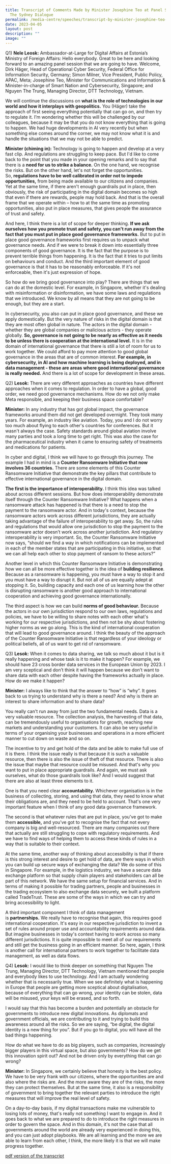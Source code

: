 ```yaml
---
title: Transcript of Comments Made by Minister Josephine Teo at Panel Session at
  The Sydney Dialogue
permalink: /media-centre/speeches/transcript-by-minister-josephine-teo-at-panel-session-at-the-sydney-dialogue/
date: 2023-04-05
layout: post
description: ""
image: ""
---
```

Q1) **Nele Leosk:** Ambassador-at-Large for Digital Affairs at Estonia’s Ministry of Foreign Affairs: Hello everybody. Great to be here and looking forward to an amazing panel session that we are going to have. Welcome, Dirk Häger, Head of Operational Cyber Security, Federal Office for Information Security, Germany; Simon Milner, Vice President, Public Policy, APAC, Meta; Josephine Teo, Minister for Communications and Information & Minister-in-charge of Smart Nation and Cybersecurity, Singapore; and Nguyen The Trung, Managing Director, DTT Technology, Vietnam.  
  
We will continue the discussions on **what is the role of technologies in our world and how it interplays with geopolitics.** You (Häger) take the approach of first seeing everything potentially that can go on, and then try to regulate it. I’m wondering whether this will be challenged by our colleagues, because it may be that you do not know everything that is going to happen. We had huge developments in AI very recently but when something else comes around the corner, we may not know what it is and handle the situations that we may not be able to predict.  
  
**Minister (chiming in):** Technology is going to happen and develop at a very fast clip. And regulations are struggling to keep pace. But I'd like to come back to the point that you made in your opening remarks and to say that there is a **need for us to strike a balance.** On the one hand, we recognise the risks. But on the other hand, let's not forget the opportunities. So, **regulations have to be well calibrated in order not to impede opportunities,** from being made available to our citizens and companies. Yet at the same time, if there aren't enough guardrails put in place, then obviously, the risk of participating in the digital domain becomes so high that even if there are rewards, people may hold back. And that is the overall frame that we operate within – how to at the same time as promoting opportunities, also put in place measures, that gives people the assurance of trust and safety.   
  
And here, I think there is a lot of scope for deeper thinking. **If we ask ourselves how you promote trust and safety, you can't run away from the fact that you must put in place good governance frameworks.** But to put in place good governance frameworks first requires us to unpack what governance needs. And if we were to break it down into essentially three components of good governance. It is the fact that the purpose is to prevent terrible things from happening. It is the fact that it tries to put limits on behaviours and conduct. And the third important element of good governance is that it has to be reasonably enforceable. If it's not enforceable, then it's just expression of hope.   
  
So how do we bring good governance into play? There are things that we can do at the domestic level. For example, in Singapore, whether it's dealing with misinformation or disinformation, we have some laws and regulations that we introduced. We know by all means that they are not going to be enough, but they are a start.   
  
In cybersecurity, you also can put in place good governance, and these we apply domestically. But the very nature of risks in the digital domain is that they are most often global in nature. The actors in the digital domain - whether they are global companies or malicious actors - they operate globally. **So, governance is not going to be nearly as effective as it needs to be unless there is cooperation at the international level.** It is in the domain of international governance that there is still a lot of room for us to work together. We could afford to pay more attention to good global governance in the areas that are of common interest. **For example, in cybersecurity, in AI and how machine learning is being deployed, and in data management - these are areas where good international governance is really needed.** And there is a lot of scope for development in these areas.  
  
Q2) **Lesok:** There are very different approaches as countries have different approaches when it comes to regulation. In order to have a global, good order, we need good governance mechanisms. How do we not only make Meta responsible, and keeping their business space comfortable?  
  
**Minister:** In any industry that has got global impact, the governance frameworks around them did not get developed overnight. They took many years. For example, an industry like aviation. Today, you and I do not worry too much about flying to each other's countries for conferences. But it wasn't always the case. Safety standards around global aviation involve many parties and took a long time to get right. This was also the case for the pharmaceutical industry when it came to ensuring safety of treatments and medications for patients.   
  
In cyber and digital, I think we will have to go through this journey. The example I had in mind is a **Counter Ransomware Initiative that now involves 36 countries.** There are some elements of this Counter Ransomware Initiative that demonstrate the key pillars that contribute to effective international governance in the digital domain.   
  
**The first is the importance of interoperability.** I think this idea was talked about across different sessions. But how does interoperability demonstrate itself through the Counter Ransomware Initiative? What happens when a ransomware attack has happened is that there is a need to stop the payment to the ransomware actor. And in today's context, because the ransomware actors work across different jurisdictions, they are actually taking advantage of the failure of interoperability to get away. So, the rules and regulations that would allow one jurisdiction to stop the payment to the ransomware actor doesn’t work across another jurisdiction. And regulatory interoperability is very important. So, the Counter Ransomware Initiative now says, “should we find a way in which notifications can be implemented in each of the member states that are participating in this initiative, so that we can all help each other to stop payment of ransom to these actors?”   
  
Another level in which this Counter Ransomware Initiative is demonstrating how we can all be more effective together is the idea of **building resilience**. Because as a ransomware is happening, you must have a way to stop it and you must have a way to disrupt it. But not all of us are equally adept at stopping it. So, building capacity and each one of us learning how the other is disrupting ransomware is another good approach to international cooperation and achieving good governance internationally.   
  
The third aspect is how we can build **norms of good behaviour.** Because the actors in our own jurisdiction respond to our own laws, regulations and policies, we have to be willing to share notes with each other what's working for our respective jurisdictions, and then not be shy about fostering higher norms as we go along. This is the kind of international cooperation that will lead to good governance around. I think the beauty of the approach of the Counter Ransomware Initiative is that regardless of your ideology or political beliefs, all of us want to get rid of ransomware.  
  
Q3) **Lesok:** When it comes to data sharing, we talk so much about it but is it really happening and whose task is it to make it happen? For example, we should have 23 cross border data services in the European Union by 2023. I am very sceptical and don’t think it will happen because we don’t want to share data with each other despite having the frameworks actually in place. How do we make it happen?   
  
**Minister:** I always like to think that the answer to “how” is “why”. It goes back to us trying to understand why is there a need? And why is there an interest to share information and to share data?  
  
You really can't run away from just the two fundamental needs. Data is a very valuable resource. The collection analysis, the harvesting of that data, can be tremendously useful to organisations for growth, reaching new markets and understanding your customers. It can also be very useful in terms of your organising your businesses and operations in a more efficient manner to cut down on waste and so on.   
  
The incentive to try and get hold of the data and be able to make full use of it is there. I think the issue really is that because it is such a valuable resource, then there is also the issue of theft of that resource. There is also the issue that maybe that resource could be misused. And that's why you want to put in place appropriate guardrails. And again, we must ask ourselves, what do those guardrails look like? And I would suggest that there are also at least three elements to it.   
  
One is that you need clear **accountability.** Whichever organisation is in the business of collecting, storing, and using that data, they need to know what their obligations are, and they need to be held to account. That's one very important feature when I think of any good data governance framework.   
  
The second is that whatever rules that are put in place, you've got to make them **accessible,** and you’ve got to recognise the fact that not every company is big and well-resourced. There are many companies out there that actually are still struggling to cope with regulatory requirements. And we have to find ways of helping them to access these kinds of rules in a way that is suitable to their context.   
  
At the same time, another way of thinking about accessibility is that if there is this strong interest and desire to get hold of data, are there ways in which you can build up secure ways of exchanging the data? We do some of this in Singapore. For example, in the logistics industry, we have a secure data exchange platform so that supply chain players and stakeholders can all be part of this network. We have the same setup for financial services. And in terms of making it possible for trading partners, people and businesses in the trading ecosystem to also exchange data securely, we built a platform called TradeTrust. These are some of the ways in which we can try and bring accessibility to light.  
  
A third important component I think of data management is **partnerships.** We really have to recognise that again, this requires good international cooperation. It's easy in our respective jurisdiction to invent a set of rules around proper use and accountability requirements around data. But imagine businesses in today's context having to work across so many different jurisdictions. It is quite impossible to meet all of our requirements and still get the business going in an efficient manner. So here, again, I think is another call for international partners to work together to facilitate data management, as well as data flows.  
  
Q4) **Lesok:** I would like to think deeper on something that Nguyen The Trung, Managing Director, DTT Technology, Vietnam mentioned that people and everybody likes to use technology. And I am actually wondering whether that is necessarily true. When we see definitely what is happening in Europe that people are getting more sceptical about digitalisation, because of everything that can go wrong, your identity can be stolen, data will be misused, your keys will be erased, and so forth.   
  
I would say that this has become a burden and potentially an obstacle for governments to introduce new digital innovations. As diplomats and government officials, we are contributing to it and trying to build this awareness around all the risks. So we are saying, “be digital, the digital identity is a new thing for you”. But if you go to digital, you will have all the bad things happening.   
  
How do what we have to do as big players, such as companies, increasingly bigger players in this virtual space, but also governments? How do we get this innovation spirit out? And not be driven only by everything that can go wrong?   
  
**Minister:** In Singapore, we certainly believe that honesty is the best policy. We have to be very frank with our citizens, where the opportunities are and also where the risks are. And the more aware they are of the risks, the more they can protect themselves. But at the same time, it also is a responsibility of government to bring together the relevant parties to introduce the right measures that will improve the real level of safety.   
  
On a day-to-day basis, if my digital transactions make me vulnerable to losing lots of money, that's really not something I want to engage in. And it goes back to what we are prepared to do to introduce the right measures in order to govern the space. And in this domain, it's not the case that all governments around the world are already very experienced in doing this, and you can just adopt playbooks. We are all learning and the more we are able to learn from each other, I think, the more likely it is that we will make progress together.

[pdf version of the transcript](/files/Speeches%202023/transcript%20of%20comments%20by%20minister%20josephine%20teo%20at%20panel%20session%20on%20at%20the%20syney%20dialogue%20(1).pdf)
